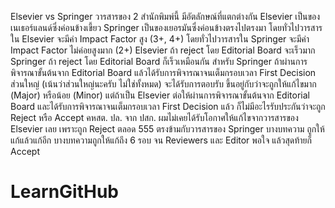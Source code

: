 Elsevier vs Springer
วารสารของ 2 สำนักพิมพ์นี้ มีอัตลักษณ์ที่แตกต่างกัน
Elsevier เป็นของเนเธอร์แลนด์ซึ่งค่อนข้างเขี้ยว
Springer เป็นของเยอรมันซึ่งค่อนข้างตรงไปตรงมา
โดยทั่วไปวารสารใน Elsevier จะมีค่า Impact Factor สูง (3+, 4+)
โดยทั่วไปวารสารใน Springer จะมีค่า Impact Factor ไม่ค่อยสูงมาก (2+) 
Elsevier  ถ้า reject โดย Editorial Board จะเร็วมาก
Springer ถ้า reject โดย Editorial Board ก็เร็วเหมือนกัน
สำหรับ Springer ถ้าผ่านการพิจารณาขั้นต้นจาก Editorial Board แล้วได้รับการพิจารณาจนเต็มกรอบเวลา First Decision ส่วนใหญ่ (เน้นว่าส่วนใหญ่นะครับ ไม่ใช่ทั้งหมด) จะได้รับการตอบรับ ขึ้นอยู่กับว่าจะถูกให้แก้ไขมาก (Major) หรือน้อย (Minor)
แต่ถ้าเป็น Elsevier ต่อให้ผ่านการพิจารณาขั้นต้นจาก Editorial Board และได้รับการพิจารณาจนเต็มกรอบเวลา First Decision แล้ว ก็ไม่มีอะไรรับประกันว่าจะถูก Reject หรือ Accept
คหสต.
ปล. จาก ปสก. ผมไม่เคยได้รับโอกาศให้แก้ไขจากวารสารของ Elsevier เลย เพราะถูก Reject ตลอด 555 ตรงข้ามกับวารสารของ Springer บางบทความ ถูกให้แก้แล้วแก้อีก บางบทความถูกให้แก้ถึง 6 รอบ จน Reviewers และ Editor พอใจ แล้วสุดท้ายก็ Accept



# LearnGitHub
